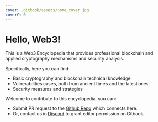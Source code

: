 ```yaml
---
cover: .gitbook/assets/home_cover.jpg
coverY: 0
---
```


# Hello, Web3!

This is a Web3 Encyclopedia that provides professional blockchain and applied cryptography mechanisms and security analysis.

Specifically, here you can find:

* Basic cryptography and blockchain technical knowledge
* Vulnerabilities cases, both from ancient times and the latest ones
* Security measures and strategies



Welcome to contribute to this encyclopedia, you can:

* Submit PR request to the [Github Repo](https://github.com/GoPlusLabs/GoPlusSecurityWiki) which connects here.
* Or, contact us in [Discord](https://discord.com/invite/5cvSsaT8N5) to grant editor permission on Gitbook.

